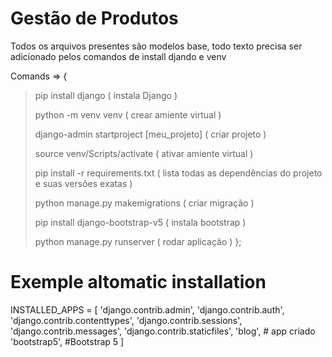 # Gestão de Produtos 

Todos os arquivos presentes são modelos base, todo texto precisa ser adicionado pelos comandos de install djando e venv


Comands => 
{
> pip install django ( instala Django )
> 
> python -m venv venv ( crear amiente virtual )
>
> django-admin startproject [meu_projeto] ( criar projeto )
> 
> source venv/Scripts/activate ( ativar amiente virtual )
> 
> pip install -r requirements.txt ( lista todas as dependências do projeto e suas versões exatas )
>
> python manage.py makemigrations ( criar migração )
>
> pip install django-bootstrap-v5 ( instala bootstrap )
>
> python manage.py runserver ( rodar aplicação )
};



# Exemple altomatic installation

INSTALLED_APPS = [
    'django.contrib.admin',
    'django.contrib.auth',
    'django.contrib.contenttypes',
    'django.contrib.sessions',
    'django.contrib.messages',
    'django.contrib.staticfiles',
    'blog',  # app criado
    'bootstrap5', #Bootstrap 5
]

